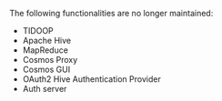 The following functionalities are no longer maintained:

-   TIDOOP
-   Apache Hive
-   MapReduce
-   Cosmos Proxy
-   Cosmos GUI
-   OAuth2 Hive Authentication Provider
-   Auth server
